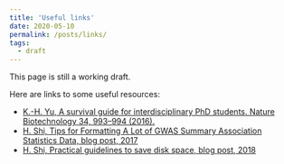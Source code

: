 ```yaml
---
title: 'Useful links'
date: 2020-05-10
permalink: /posts/links/
tags:
  - draft
---
```


This page is still a working draft.

Here are links to some useful resources:

- [K.-H. Yu, A survival guide for interdisciplinary PhD students. Nature Biotechnology 34, 993–994 (2016).](https://doi.org/10.1038/nbt.3671)
- [H. Shi, Tips for Formatting A Lot of GWAS Summary Association Statistics Data, blog post, 2017](https://huwenboshi.github.io/data%20management/2017/11/23/tips-for-formatting-gwas-summary-stats.html)
- [H. Shi, Practical guidelines to save disk space, blog post, 2018](https://huwenboshi.github.io/computer%20cluster/2018/07/30/practical-guidelines-to-save-disk-space.html)
